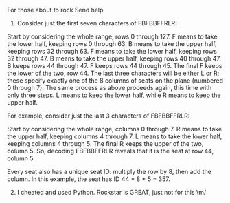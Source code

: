 For those about to rock
Send help

1. Consider just the first seven characters of FBFBBFFRLR:

  Start by considering the whole range, rows 0 through 127.
    F means to take the lower half, keeping rows 0 through 63.
    B means to take the upper half, keeping rows 32 through 63.
    F means to take the lower half, keeping rows 32 through 47.
    B means to take the upper half, keeping rows 40 through 47.
    B keeps rows 44 through 47.
    F keeps rows 44 through 45.
    The final F keeps the lower of the two, row 44.
  The last three characters will be either L or R; these specify exactly one of the 8 columns of seats on the plane (numbered 0 through 7). The same process as above proceeds again, this time with only three steps. L means to keep the lower half, while R means to keep the upper half.

  For example, consider just the last 3 characters of FBFBBFFRLR:

  Start by considering the whole range, columns 0 through 7.
  R means to take the upper half, keeping columns 4 through 7.
  L means to take the lower half, keeping columns 4 through 5.
  The final R keeps the upper of the two, column 5.
  So, decoding FBFBBFFRLR reveals that it is the seat at row 44, column 5.

  Every seat also has a unique seat ID: multiply the row by 8, then add the column. In this example, the seat has ID 44 * 8 + 5 = 357.

2. I cheated and used Python. Rockstar is GREAT, just not for this \m/
